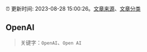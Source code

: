 :alarm_clock: 更新时间: 2023-08-28 15:00:26。[文章来源](/README.md)、[文章分类](/TAGS.md)

## OpenAI


> 关键字：`OpenAI`、`Open AI`



